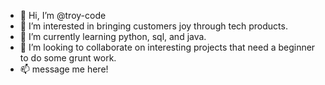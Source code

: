 - 👋 Hi, I’m @troy-code
- 👀 I’m interested in bringing customers joy through tech products.
- 🌱 I’m currently learning python, sql, and java. 
- 💞️ I’m looking to collaborate on interesting projects that need a beginner to do some grunt work. 
- 📫 message me here!


